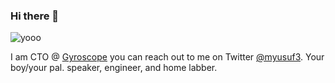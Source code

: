 ### Hi there 👋

<!--
**myusuf3/myusuf3** is a ✨ _special_ ✨ repository because its `README.md` (this file) appears on your GitHub profile.

Here are some ideas to get you started:

- 🔭 I’m currently working on ...
- 🌱 I’m currently learning ...
- 👯 I’m looking to collaborate on ...
- 🤔 I’m looking for help with ...
- 💬 Ask me about ...
- 📫 How to reach me: ...
- 😄 Pronouns: ...
- ⚡ Fun fact: ...
-->

![yooo](https://media.giphy.com/media/vFKqnCdLPNOKc/giphy.gif)



I am CTO @ [Gyroscope](https://gyrosco.pe) you can reach out to me on Twitter [@myusuf3](https://twitter.com/myusuf3). Your boy/your pal. speaker, engineer, and home labber.

